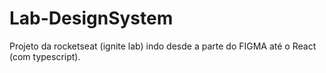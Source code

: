 # Lab-DesignSystem
Projeto da rocketseat (ignite lab) indo desde a parte do FIGMA até o React (com typescript). 
